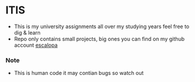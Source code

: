 # ITIS

* This is my university assignments all over my studying years feel free to dig & learn 
* Repo only contains small projects, big ones you can find on my github account [escalopa](https://github.com/escalopa)

### Note
- This is human code it may contian bugs so watch out
